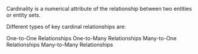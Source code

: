 Cardinality is a numerical attribute of the relationship between two entities or entity sets.


Different types of key cardinal relationships are:

One-to-One Relationships
One-to-Many Relationships
Many-to-One Relationships
Many-to-Many Relationships